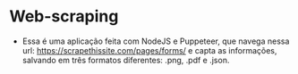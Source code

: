 # Web-scraping

 - Essa é uma aplicação feita com NodeJS e Puppeteer, que navega nessa url: https://scrapethissite.com/pages/forms/ e capta as informações, salvando em três formatos diferentes: .png, .pdf e .json.
